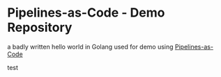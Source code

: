 # Pipelines-as-Code - Demo Repository

a badly written hello world in Golang used for demo using [Pipelines-as-Code](https://pipelinesascode.com)

test
